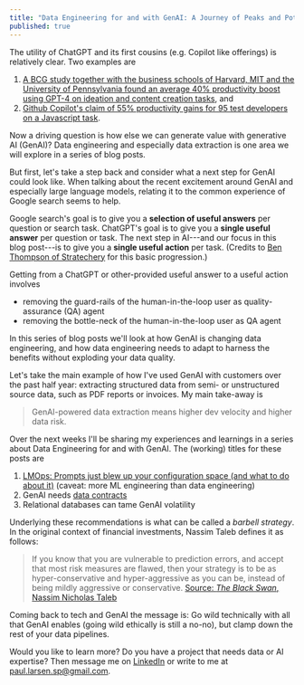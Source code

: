 ```yaml
---
title: "Data Engineering for and with GenAI: A Journey of Peaks and Potholes"
published: true
---
```


The utility of ChatGPT and its first cousins (e.g. Copilot like offerings) is relatively clear. Two examples are

1. [A BCG study together with the business schools of Harvard, MIT and the University of Pennsylvania found an average 40% productivity boost using GPT-4 on ideation and content creation tasks](https://www.bcg.com/publications/2023/how-people-create-and-destroy-value-with-gen-ai), and
2. [Github Copilot's claim of 55% productivity gains for 95 test developers on a Javascript task](https://github.blog/2022-09-07-research-quantifying-github-copilots-impact-on-developer-productivity-and-happiness/).

Now a driving question is how else we can generate value with generative AI (GenAI)? Data engineering and especially data extraction is one area we will explore in a series of blog posts.

But first, let's take a step back and consider what a next step for GenAI could look like. When talking about the recent excitement around GenAI and especially large language models, relating it to the common experience of Google search seems to help.

Google search's goal is to give you a **selection of useful answers** per question or search task. ChatGPT's goal is to give you a **single useful answer** per question or task. The next step in AI---and our focus in this blog post---is to give you a **single useful action** per task. (Credits to [Ben Thompson of Stratechery](https://stratechery.com/2023/googles-true-moonshot/) for this basic progression.)

Getting from a ChatGPT or other-provided useful answer to a useful action involves

* removing the guard-rails of the human-in-the-loop user as quality-assurance (QA) agent
* removing the bottle-neck of the human-in-the-loop user as QA agent

In this series of blog posts we'll look at how GenAI is changing data engineering, and how data engineering needs to adapt to harness the benefits without exploding your data quality.

Let's take the main example of how I've used GenAI with customers over the past half year: extracting structured data from semi- or unstructured source data, such as PDF reports or invoices. My main take-away is

> GenAI-powered data extraction means higher dev velocity and higher data risk.

Over the next weeks I'll be sharing my experiences and learnings in a series about Data Engineering for and with GenAI. The (working) titles for these posts are

1. [LMOps: Prompts just blew up your configuration space (and what to do about it)](https://munichpavel.github.io/2023/06/21/llm-ops-configuration-explosion/) (caveat: more ML engineering than data engineering)
2. GenAI needs [data contracts](https://munichpavel.github.io/2023/03/08/data-contracts/)
3. Relational databases can tame GenAI volatility


Underlying these recommendations is what can be called a *barbell strategy*. In the original context of financial investments, Nassim Taleb defines it as follows:

> If you know that you are vulnerable to prediction errors, and accept that most risk measures are flawed, then your strategy is to be as hyper-conservative and hyper-aggressive as you can be, instead of being mildly aggressive or conservative. [Source: *The Black Swan*, Nassim Nicholas Taleb](https://www.penguinrandomhouse.com/books/176226/the-black-swan-second-edition-by-nassim-nicholas-taleb/)

Coming back to tech and GenAI the message is: Go wild technically with all that GenAI enables (going wild ethically is still a no-no), but clamp down the rest of your data pipelines.

Would you like to learn more? Do you have a project that needs data or AI expertise? Then message me on [LinkedIn](https://www.linkedin.com/in/paul-larsen/) or write to me at paul.larsen.sp@gmail.com.
